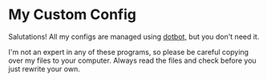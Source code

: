 # My Custom Config

Salutations! All my configs are managed using [dotbot](https://github.com/anishathalye/dotbot), but you don't need it.

I'm not an expert in any of these programs, so please be careful copying over my files to your computer. Always read the files and check before you just rewrite your own.
